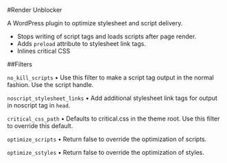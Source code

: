 #Render Unblocker

A WordPress plugin to optimize stylesheet and script delivery.

* Stops writing of script tags and loads scripts after page render.
* Adds `preload` attribute to stylesheet link tags.
* Inlines critical CSS

##Filters

`no_kill_scripts` • Use this filter to make a script tag output in the normal fashion. Use the script handle.
 
`noscript_stylesheet_links` • Add additional stylesheet link tags for output in noscript tag in `head`.

`critical_css_path` • Defaults to critical.css in the theme root. Use this filter to override this default.

`optimize_scripts` • Return false to override the optimization of scripts.

`optimize_sstyles` • Return false to override the optimization of styles.
